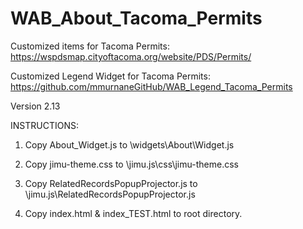 # WAB_About_Tacoma_Permits
Customized items for Tacoma Permits: https://wspdsmap.cityoftacoma.org/website/PDS/Permits/

Customized Legend Widget for Tacoma Permits: https://github.com/mmurnaneGitHub/WAB_Legend_Tacoma_Permits

Version 2.13

INSTRUCTIONS:

1. Copy About_Widget.js to \widgets\About\Widget.js

2. Copy jimu-theme.css to \jimu.js\css\jimu-theme.css

3. Copy RelatedRecordsPopupProjector.js to \jimu.js\RelatedRecordsPopupProjector.js

4. Copy index.html & index_TEST.html to root directory.





